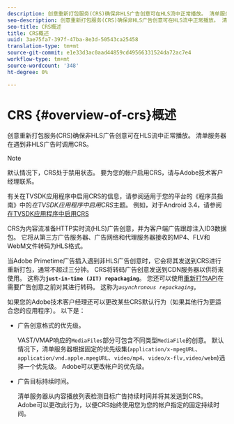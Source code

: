 ```yaml
---
description: 创意重新打包服务(CRS)确保非HLS广告创意可在HLS流中正常播放。 清单服务器在遇到非HLS广告时调用CRS。
seo-description: 创意重新打包服务(CRS)确保非HLS广告创意可在HLS流中正常播放。 清单服务器在遇到非HLS广告时调用CRS。
seo-title: CRS概述
title: CRS概述
uuid: 3ae75fa7-397f-47ba-8e3d-50543ca25458
translation-type: tm+mt
source-git-commit: e1e33d3ac0aad44859cd49566331524da72ac7e4
workflow-type: tm+mt
source-wordcount: '348'
ht-degree: 0%

---
```



# CRS {#overview-of-crs}概述

创意重新打包服务(CRS)确保非HLS广告创意可在HLS流中正常播放。 清单服务器在遇到非HLS广告时调用CRS。

>[!NOTE]
>
>默认情况下，CRS处于禁用状态。 要为您的帐户启用CRS，请与Adobe技术客户经理联系。
>
>有关在TVSDK应用程序中启用CRS的信息，请参阅适用于您的平台的《程序员指南》中的&#x200B;*在TVSDK应用程序中启用CRS*&#x200B;主题。 例如，对于Android 3.4，请参阅[在TVSDK应用程序中启用CRS](../../programming/tvsdk-3x-android-prog/android-3x-advertising/ad-insertion/ad-transcoding/android-3x-ad-transcoding.md)

CRS为内容流准备HTTP实时流(HLS)广告创意，并为客户端广告跟踪注入ID3数据包。 它将从第三方广告服务器、广告网络和代理服务器接收的MP4、FLV和WebM文件转码为HLS格式。

当Adobe Primetime广告插入遇到非HLS广告创意时，它会将其发送到CRS进行重新打包，通常不超过三分钟。 CRS将转码广告创意发送到CDN服务器以供将来使用。 这称为&#x200B;**`just-in-time (JIT) repackaging`**。 您还可以使用[重新打包API](../../primetime-ad-insertion/~old-creative-repackaging-service/api-repackage.md)在需要广告创意之前对其进行转码。 这称为&#x200B;*`asynchronous repackaging`*。

如果您的Adobe技术客户经理还可以更改某些CRS默认行为（如果其他行为更适合您的应用程序）。 以下是：

* 广告创意格式的优先级。

   VAST/VMAP响应的`MediaFiles`部分可包含不同类型`MediaFile`的创意。 默认情况下，清单服务器根据固定的优先级集(`application/x-mpegURL`、`application/vnd.apple.mpegURL`、`video/mp4`、`video/x-flv,video/webm`)选择一个优先级。 Adobe可以更改帐户的优先级。
* 广告目标持续时间。

   清单服务器从内容播放列表检测目标广告持续时间并将其发送到CRS。 Adobe可以更改此行为，以便CRS始终使用您为您的帐户指定的固定持续时间。
